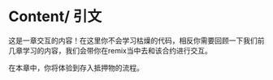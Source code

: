 # Content/ 引文

这是一章交互的内容！在这里你不会学习枯燥的代码，相反你需要回顾一下我们前几章学习的内容，我们会带你在remix当中去和该合约进行交互。

在本章中，你将体验到存入抵押物的流程。
